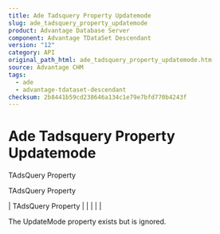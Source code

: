 ```yaml
---
title: Ade Tadsquery Property Updatemode
slug: ade_tadsquery_property_updatemode
product: Advantage Database Server
component: Advantage TDataSet Descendant
version: "12"
category: API
original_path_html: ade_tadsquery_property_updatemode.htm
source: Advantage CHM
tags:
  - ade
  - advantage-tdataset-descendant
checksum: 2b8441b59cd238646a134c1e79e7bfd770b4243f
---
```


# Ade Tadsquery Property Updatemode

TAdsQuery Property

TAdsQuery Property

| TAdsQuery Property |  |  |  |  |

The UpdateMode property exists but is ignored.
